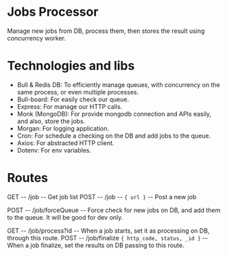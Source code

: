 # Jobs Processor
Manage new jobs from DB, process them, then stores the result using concurrency worker.

# Technologies and libs
- Bull & Redis DB: To efficiently manage queues, with concurrency on the same process, or even multiple processes.
- Bull-board: For easily check our queue.
- Express: For manage our HTTP calls.
- Monk (MongoDB): For provide mongodb connection and APIs easily, and also, store the jobs.
- Morgan: For logging application.
- Cron: For schedule a checking on the DB and add jobs to the queue.
- Axios: For abstracted HTTP client.
- Dotenv: For env variables.

# Routes

GET -- /job -- Get job list
POST -- /job -- `{ url }` -- Post a new job 

POST -- /job/forceQueue -- Force check for new jobs on DB, and add them to the queue. It will be good for dev only.

GET -- /job/process?id -- When a job starts, set it as processing on DB, through this route.
POST -- /job/finalize `{ http_code, status, _id }` -- When a job finalize, set the results on DB passing to this route.
